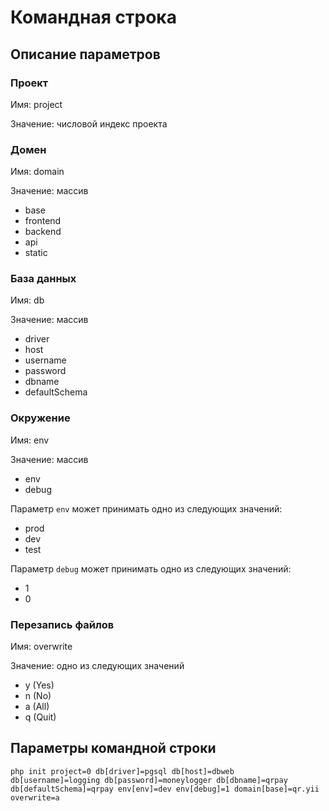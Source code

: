 Командная строка
===

## Описание параметров

### Проект

Имя: project

Значение: числовой индекс проекта

### Домен

Имя: domain

Значение: массив

* base
* frontend
* backend
* api
* static

### База данных

Имя: db

Значение: массив

* driver
* host
* username
* password
* dbname
* defaultSchema

### Окружение

Имя: env

Значение: массив

* env
* debug

Параметр `env` может принимать одно из следующих значений:

* prod
* dev
* test

Параметр `debug` может принимать одно из следующих значений:

* 1
* 0

### Перезапись файлов

Имя: overwrite

Значение: одно из следующих значений

* y (Yes)
* n (No)
* a (All)
* q (Quit)

## Параметры командной строки

```
php init project=0 db[driver]=pgsql db[host]=dbweb db[username]=logging db[password]=moneylogger db[dbname]=qrpay db[defaultSchema]=qrpay env[env]=dev env[debug]=1 domain[base]=qr.yii overwrite=a
```
